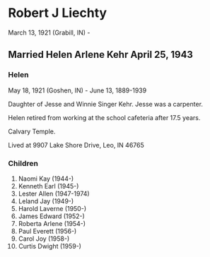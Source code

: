 # Robert J Liechty
March 13, 1921 (Grabill, IN) -

## Married Helen Arlene Kehr April 25, 1943
### Helen
May 18, 1921 (Goshen, IN) - June 13, 1889-1939

Daughter of Jesse and Winnie Singer Kehr. Jesse was a carpenter.

Helen retired from working at the school cafeteria after 17.5 years.

Calvary Temple.

Lived at 9907 Lake Shore Drive, Leo, IN 46765

### Children
1. Naomi Kay (1944-)
2. Kenneth Earl (1945-)
3. Lester Allen (1947-1974)
4. Leland Jay (1949-)
5. Harold Laverne (1950-)
6. James Edward (1952-)
7. Roberta Arlene (1954-)
8. Paul Everett (1956-)
9. Carol Joy (1958-)
10. Curtis Dwight (1959-)
